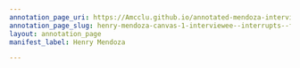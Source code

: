 ```yaml
---
annotation_page_uri: https://Amcclu.github.io/annotated-mendoza-interview/annotations/henry-mendoza-canvas-1-interviewee--interrupts--forthcomingness--body-language--smile-.json
annotation_page_slug: henry-mendoza-canvas-1-interviewee--interrupts--forthcomingness--body-language--smile-
layout: annotation_page
manifest_label: Henry Mendoza

---
```

